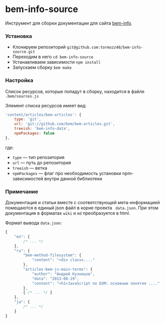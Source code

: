 bem-info-source
=====

Инструмент для сборки документации для сайта [bem-info](http://bem.info/).

### Установка

* Клонируем репозиторий `git@github.com:tormozz48/bem-info-source.git`
* Переходим в него `cd bem-info-source`
* Устанавливаем зависимости `npm install`
* Запускаем сборку `bem make`

### Настройка

Список ресурсов, которые попадут в сборку, находится в файле `.bem/sources.js`

Элемент списка ресурсов имеет вид:

```javascript
'content/articles/bem-articles': {
    type: 'git',
    url: 'git://github.com/bem/bem-articles.git',
    treeish: 'bem-info-data',
    npmPackages: false
},
```

где:

* `type` — тип репозитория
* `url` — путь до репозитория
* `treeish` — ветка
* `npmPackages` — флаг про необходимость установки npm-зависимостей внутри данной библиотеки

### Примечание

Документация и статьи вместе с соответствующей мета-информацией помещаются
в единый json файл в корне проекта ` data.json`. При этом документация в форматах `wiki` и `md`
преобразуется в html.

Формат вывода `data.json`:

```javascript
{
    "en": {
        /* ... */
    },
    "ru": {
        "bem-method-filesystem": {
            "content": "<div class=...."
        },
        "articles-bem-js-main-terms": {
            "author": "Андрей Кузнецов",
            "data": "2013-08-19",
            "content": "<h1>JavaScript по БЭМ: основные понятия ...."
        },
        { /* ... */ }
    },
    "ja": {
        /* ... */
    }
}
```
